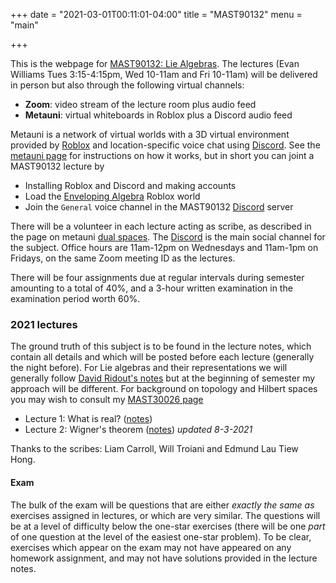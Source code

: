 +++
date = "2021-03-01T00:11:01-04:00"
title = "MAST90132"
menu = "main"

+++

This is the webpage for [MAST90132: Lie Algebras](https://handbook.unimelb.edu.au/subjects/mast90132). The lectures (Evan Williams Tues 3:15-4:15pm, Wed 10-11am and Fri 10-11am) will be delivered in person but also through the following virtual channels:

* **Zoom**: video stream of the lecture room plus audio feed
* **Metauni**: virtual whiteboards in Roblox plus a Discord audio feed

Metauni is a network of virtual worlds with a 3D virtual environment provided by [Roblox](https://www.roblox.com/) and location-specific voice chat using [Discord](https://www.discord.com/). See the [metauni page](https://metauni.org) for instructions on how it works, but in short you can joint a MAST90132 lecture by

* Installing Roblox and Discord and making accounts
* Load the [Enveloping Algebra](https://www.roblox.com/games/6461013759/Enveloping-Algebra) Roblox world
* Join the `General` voice channel in the MAST90132 [Discord](https://discord.gg/4UW2xfnZnR) server

There will be a volunteer in each lecture acting as scribe, as described in the page on metauni [dual spaces](https://metauni.org/posts/dual/dual). The [Discord](https://discord.gg/4UW2xfnZnR) is the main social channel for the subject. Office hours are 11am-12pm on Wednesdays and 11am-1pm on Fridays, on the same Zoom meeting ID as the lectures.

There will be four assignments due at regular intervals during semester amounting to a total of 40%, and a 3-hour written examination in the examination period worth 60%.

### 2021 lectures

The ground truth of this subject is to be found in the lecture notes, which contain all details and which will be posted before each lecture (generally the night before). For Lie algebras and their representations we will generally follow [David Ridout's notes](http://therisingsea.org/notes/mast90132/lienotes.pdf) but at the beginning of semester my approach will be different. For background on topology and Hilbert spaces you may wish to consult my [MAST30026 page](http://therisingsea.org/post/mast30026/)

* Lecture 1: What is real? ([notes](http://therisingsea.org/notes/mast90132/lecture1.pdf))
* Lecture 2: Wigner's theorem ([notes](http://therisingsea.org/notes/mast90132/lecture2.pdf)) *updated 8-3-2021*

Thanks to the scribes: Liam Carroll, Will Troiani and Edmund Lau Tiew Hong.

#### Exam

The bulk of the exam will be questions that are either *exactly the same as* exercises assigned in lectures, or which are very similar. The questions will be at a level of difficulty below the one-star exercises (there will be one *part* of one question at the level of the easiest one-star problem). To be clear, exercises which appear on the exam may not have appeared on any homework assignment, and may not have solutions provided in the lecture notes.
